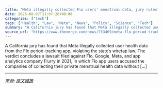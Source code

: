 ```yaml
---
title: "Meta illegally collected Flo users’ menstrual data, jury rules"
date: 2025-08-07T11:07:28+08:00
categories: ["tech"]
tags: ["Health", "Law", "Meta", "News", "Policy", "Science", "Tech"]
summary: "A California jury has found that Meta illegally collected user health data from the Flo period-tracking app, violating the state’s wiretap law. The verdict concludes a lawsuit filed against Flo, Googl"
source_url: "https://www.theverge.com/news/753469/meta-flo-period-tracker-lawsuit-verdict"
---
```


A California jury has found that Meta illegally collected user health data from the Flo period-tracking app, violating the state’s wiretap law. The verdict concludes a lawsuit filed against Flo, Google, Meta, and app analytics company Flurry in 2021, in which Flo app users accused the companies of collecting their private menstrual health data without [&#8230;]

---

*来源: [原文链接](https://www.theverge.com/news/753469/meta-flo-period-tracker-lawsuit-verdict)*
